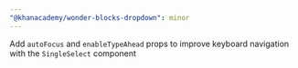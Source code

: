 ```yaml
---
"@khanacademy/wonder-blocks-dropdown": minor
---
```


Add `autoFocus` and `enableTypeAhead` props to improve keyboard navigation with the `SingleSelect` component
